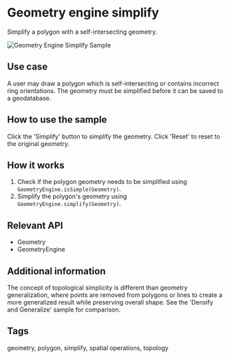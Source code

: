 # Geometry engine simplify

Simplify a polygon with a self-intersecting geometry.

![Geometry Engine Simplify Sample](GeometryEngineSimplify.png)

## Use case

A user may draw a polygon which is self-intersecting or contains incorrect ring orientations. The geometry must be simplified before it can be saved to a geodatabase.

## How to use the sample

Click the 'Simplify' button to simplify the geometry. Click 'Reset' to reset to the original geometry.

## How it works

1. Check if the polygon geometry needs to be simplified using `GeometryEngine.isSimple(Geometry)`.
2. Simplify the polygon's geometry using `GeometryEngine.simplify(Geometry)`.

## Relevant API

* Geometry
* GeometryEngine

## Additional information

The concept of topological simplicity is different than geometry generalization, where points are removed from polygons or lines to create a more generalized result while preserving overall shape. See the 'Densify and Generalize' sample for comparison.

## Tags

geometry, polygon, simplify, spatial operations, topology
